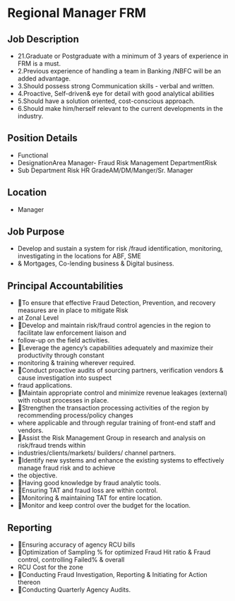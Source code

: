 # Regional Manager FRM

## Job Description

* 21.Graduate or Postgraduate with a minimum of 3 years of experience in FRM is a must.
* 2.Previous experience of handling a team in Banking /NBFC will be an added advantage.
* 3.Should possess strong Communication skills - verbal and written.
* 4.Proactive, Self-driven& eye for detail with good analytical abilities
* 5.Should have a solution oriented, cost-conscious approach.
* 6.Should make him/herself relevant to the current developments in the industry.

## Position Details

* Functional
* DesignationArea Manager- Fraud Risk Management DepartmentRisk
* Sub Department Risk HR GradeAM/DM/Manger/Sr. Manager

## Location

* Manager

## Job Purpose

* Develop and sustain a system for risk /fraud identification, monitoring, investigating in the locations for ABF, SME
* & Mortgages, Co-lending business & Digital business.

## Principal Accountabilities

* To ensure that effective Fraud Detection, Prevention, and recovery measures are in place to mitigate Risk
* at Zonal Level
* Develop and maintain risk/fraud control agencies in the region to facilitate law enforcement liaison and
* follow-up on the field activities.
* Leverage the agency’s capabilities adequately and maximize their productivity through constant
* monitoring & training wherever required.
* Conduct proactive audits of sourcing partners, verification vendors & cause investigation into suspect
* fraud applications.
* Maintain appropriate control and minimize revenue leakages (external) with robust processes in place.
* Strengthen the transaction processing activities of the region by recommending process/policy changes
* where applicable and through regular training of front-end staff and vendors.
* Assist the Risk Management Group in research and analysis on risk/fraud trends within
* industries/clients/markets/ builders/ channel partners.
* Identify new systems and enhance the existing systems to effectively manage fraud risk and to achieve
* the objective.
* Having good knowledge by fraud analytic tools.
* Ensuring TAT and fraud loss are within control.
* Monitoring & maintaining TAT for entire location.
* Monitor and keep control over the budget for the location.

## Reporting

* Ensuring accuracy of agency RCU bills
* Optimization of Sampling % for optimized Fraud Hit ratio & Fraud control, controlling Failed% & overall
* RCU Cost for the zone
* Conducting Fraud Investigation, Reporting & Initiating for Action thereon
* Conducting Quarterly Agency Audits.
